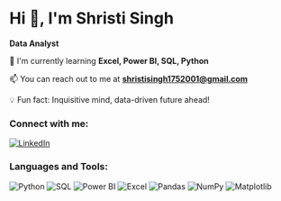 # Hi 👋, I'm Shristi Singh
**Data Analyst**

🌱 I'm currently learning **Excel, Power BI, SQL, Python**

📫 You can reach out to me at **shristisingh1752001@gmail.com**

💡 Fun fact: Inquisitive mind, data-driven future ahead!

### Connect with me:
[![LinkedIn](https://img.shields.io/badge/-LinkedIn-blue?style=flat-square&logo=LinkedIn&logoColor=white)](https://www.linkedin.com/in/shristi-singh-data-analyst/)

### Languages and Tools:
![Python](https://img.shields.io/badge/-Python-black?style=flat-square&logo=python)
![SQL](https://img.shields.io/badge/-SQL-black?style=flat-square&logo=mysql)
![Power BI](https://img.shields.io/badge/-PowerBI-black?style=flat-square&logo=powerbi)
![Excel](https://img.shields.io/badge/-Excel-black?style=flat-square&logo=microsoft-excel)
![Pandas](https://img.shields.io/badge/-Pandas-black?style=flat-square&logo=pandas)
![NumPy](https://img.shields.io/badge/-NumPy-black?style=flat-square&logo=numpy)
![Matplotlib](https://img.shields.io/badge/-Matplotlib-black?style=flat-square&logo=matplotlib)

